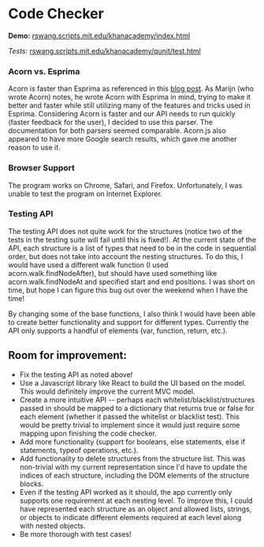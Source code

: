 # Code Checker

**Demo:** [rswang.scripts.mit.edu/khanacademy/index.html](rswang.scripts.mit.edu/khanacademy/index.html)

_Tests:_ [rswang.scripts.mit.edu/khanacademy/qunit/test.html](rswang.scripts.mit.edu/khanacademy/qunit/test.html)

### Acorn vs. Esprima

Acorn is faster than Esprima as referenced in this [blog post](http://marijnhaverbeke.nl/blog/acorn.html). As Marijn (who wrote Acorn) notes, he wrote Acorn with Esprima in mind, trying to make it better and faster while still utilizing many of the features and tricks used in Esprima. Considering Acorn is faster and our API needs to run quickly (faster feedback for the user), I decided to use this parser. The documentation for both parsers seemed comparable. Acorn.js also appeared to have more Google search results, which gave me another reason to use it.

### Browser Support

The program works on Chrome, Safari, and Firefox. Unfortunately, I was unable to test the program on Internet Explorer.

### Testing API

The testing API does not quite work for the structures (notice two of the tests in the testing suite will fail until this is fixed!). At the current state of the API, each structure is a list of types that need to be in the code in sequential order, but does not take into account the nesting structures. To do this, I would have used a different walk function (I used acorn.walk.findNodeAfter), but should have used something like acorn.walk.findNodeAt and specified start and end positions. I was short on time, but hope I can figure this bug out over the weekend when I have the time!

By changing some of the base functions, I also think I would have been able to create better functionality and support for different types. Currently the API only supports a handful of elements (var, function, return, etc.).

## Room for improvement:

- Fix the testing API as noted above!
- Use a Javascript library like React to build the UI based on the model. This would definitely improve the current MVC model.
- Create a more intuitive API -- perhaps each whitelist/blacklist/structures passed in should be mapped to a dictionary that returns true or false for each element (whether it passed the whitelist or blacklist test). This would be pretty trivial to implement since it would just require some mapping upon finishing the code checker.
- Add more functionality (support for booleans, else statements, else if statements, typeof operations, etc.).
- Add functionality to delete structures from the structure list. This was non-trivial with my current representation since I'd have to update the indices of each structure, including the DOM elements of the structure blocks.
- Even if the testing API worked as it should, the app currently only supports one requirement at each nesting level. To improve this, I could have represented each structure as an object and allowed lists, strings, or objects to indicate different elements required at each level along with nested objects.
- Be more thorough with test cases!
